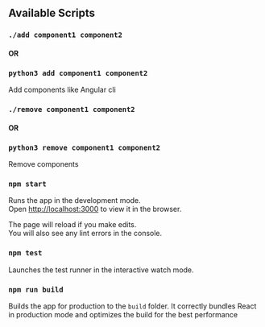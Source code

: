 ## Available Scripts

### `./add component1 component2`
#### OR
### `python3 add component1 component2`

Add components like Angular cli<br />

### `./remove component1 component2`
#### OR
### `python3 remove component1 component2`

Remove components<br>

### `npm start`

Runs the app in the development mode.<br>
Open [http://localhost:3000](http://localhost:3000) to view it in the browser.

The page will reload if you make edits.<br>
You will also see any lint errors in the console.

### `npm test`

Launches the test runner in the interactive watch mode.

### `npm run build`

Builds the app for production to the `build` folder.
It correctly bundles React in production mode and optimizes the build for the best performance
